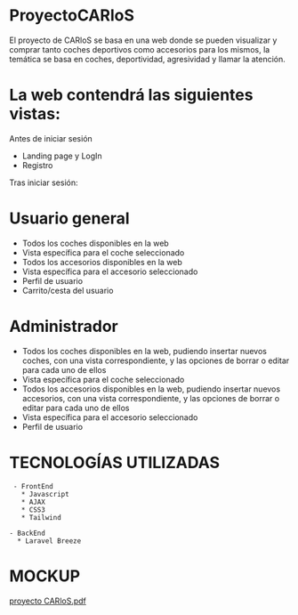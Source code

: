 # ProyectoCARloS
El proyecto de CARloS se basa en una web donde se pueden visualizar y comprar tanto coches deportivos como accesorios para los mismos, la temática se basa en coches, deportividad, agresividad y llamar la atención.

# La web contendrá las siguientes vistas:

  Antes de iniciar sesión  
  - Landing page y LogIn
  - Registro

  Tras iniciar sesión:
  # Usuario general
  - Todos los coches disponibles en la web
  - Vista específica para el coche seleccionado
  - Todos los accesorios disponibles en la web
  - Vista específica para el accesorio seleccionado
  - Perfil de usuario
  - Carrito/cesta del usuario

  # Administrador
  - Todos los coches disponibles en la web, pudiendo insertar nuevos coches, con una vista correspondiente,
    y las opciones de borrar o editar para cada uno de ellos
  - Vista específica para el coche seleccionado
  - Todos los accesorios disponibles en la web, pudiendo insertar nuevos accesorios, con una vista correspondiente,
    y las opciones de borrar o editar para cada uno de ellos
  - Vista específica para el accesorio seleccionado
  - Perfil de usuario
  
 # TECNOLOGÍAS UTILIZADAS
     - FrontEnd
       * Javascript
       * AJAX
       * CSS3
       * Tailwind
      
    - BackEnd
      * Laravel Breeze

 # MOCKUP
[proyecto CARloS.pdf](https://github.com/CarlosMansoPerez/ProyectoCARloS/files/11157819/proyecto.CARloS.pdf)

